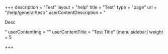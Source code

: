+++
description = "Test"
layout = "help"
title = "Test"
type = "page"
url = "/help/general/test/"
userContentDescription = "<p>Desc</p>"
userContentImg = ""
userContentTitle = "Test Title"
[menu.sidebar]
weight = 5

+++
